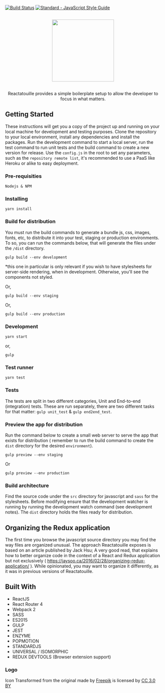 [![Build Status](https://travis-ci.org/heldrida/reactatouille-boilerplate.svg?branch=master)](https://travis-ci.org/heldrida/reactatouille-boilerplate)
[![Standard - JavaScript Style Guide](https://img.shields.io/badge/code_style-standard-brightgreen.svg)](http://standardjs.com/)

<p align="center" style="margin: 30px 0;">
  <img src="https://raw.githubusercontent.com/heldrida/reactatouille-boilerplate/master/template/src/images/logo-reactatouille-boilerplate.png?201701241142" height="200">
</p>
<p align="center">
	Reactatouille provides a simple boilerplate setup to allow the developer to focus in what matters.
</p>

## Getting Started

These instructions will get you a copy of the project up and running on your local machine for development and testing purposes.
Clone the repository to your local environment, install any dependencies and install the packages. Run the development command to start a local server, run the test command to run unit tests and the build command to create a new version for release.
Use the `config.js` in the root to set any parameters, such as the `repository remote list`, it's recommended to use a PaaS like Heroku or alike to easy deployment.

### Pre-requisities

```
Nodejs & NPM
```

### Installing

```
yarn install
```

### Build for distribution

You must run the build commands to generate a bundle js, css, images, fonts, etc, to distribute it into your test, staging or production environments. To so, you can run the commands below, that will generate the files under the `/dist` directory.

```
gulp build --env development
```

*this one in particular is only relevant if you wish to have stylesheets for server-side rendering, when in development. Otherwise, you'll see the components not styled.

Or,

```
gulp build --env staging
```

Or,

```
gulp build --env production
```

### Development

```
yarn start
```

or,

```
gulp
```

### Test runner

```
yarn test
```

### Tests

The tests are split in two different categories, Unit and End-to-end (integration) tests. These are run separately, there are two different tasks for that matter: `gulp unit_test` & `gulp end2end_test`.

### Preview the app for distribution

Run the command below to create a small web server to serve the app that exists for distribution ( remember to run the build command to create the `dist` directory for the desired `environment`).

```
gulp preview --env staging
```

Or

```
gulp preview --env production
```

### Build architecture

Find the source code under the `src` directory for javascript and `sass` for the stylesheets. Before modifying ensure that the development watcher is running by running the development watch command (see development notes). The `dist` directory holds the files ready for distribution.

## Organizing the Redux application

The first time you browse the javascript source directory you may find the way files are organized unusual. The approach Reactatouille exposes is based on an article published by Jack Hsu; A very good read, that explains how to better organize code in the context of a React and Redux application but not exclusively ( https://jaysoo.ca/2016/02/28/organizing-redux-application/ ). While opinionated, you may want to organize it differently, as it was in previous versions of Reactatouille.

## Built With

* ReactJS
* React Router 4
* Webpack 2
* SASS
* ES2015
* GULP
* JEST
* ENZYME
* POPMOTION
* STANDARDJS
* UNIVERSAL / ISOMORPHIC
* REDUX DEVTOOLS (Browser extension support)

### Logo

<div>Icon Transformed from the original made by <a href="http://www.freepik.com" title="Freepik">Freepik</a> is licensed by <a href="http://creativecommons.org/licenses/by/3.0/" title="Creative Commons BY 3.0" target="_blank">CC 3.0 BY</a></div>
